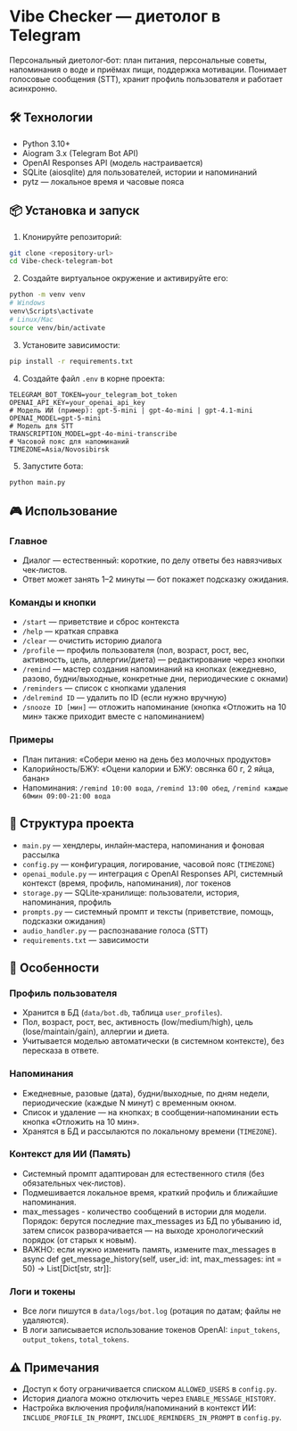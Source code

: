 # Vibe Checker — диетолог в Telegram

Персональный диетолог‑бот: план питания, персональные советы, напоминания о воде и приёмах пищи, поддержка мотивации. Понимает голосовые сообщения (STT), хранит профиль пользователя и работает асинхронно.

## 🛠 Технологии

- Python 3.10+
- Aiogram 3.x (Telegram Bot API)
- OpenAI Responses API (модель настраивается)
- SQLite (aiosqlite) для пользователей, истории и напоминаний
- pytz — локальное время и часовые пояса

## 📦 Установка и запуск

1. Клонируйте репозиторий:
```bash
git clone <repository-url>
cd Vibe-check-telegram-bot
```

2. Создайте виртуальное окружение и активируйте его:
```bash
python -m venv venv
# Windows
venv\Scripts\activate
# Linux/Mac
source venv/bin/activate
```

3. Установите зависимости:
```bash
pip install -r requirements.txt
```

4. Создайте файл `.env` в корне проекта:
```env
TELEGRAM_BOT_TOKEN=your_telegram_bot_token
OPENAI_API_KEY=your_openai_api_key
# Модель ИИ (пример): gpt-5-mini | gpt-4o-mini | gpt-4.1-mini
OPENAI_MODEL=gpt-5-mini
# Модель для STT
TRANSCRIPTION_MODEL=gpt-4o-mini-transcribe
# Часовой пояс для напоминаний
TIMEZONE=Asia/Novosibirsk
```

5. Запустите бота:
```bash
python main.py
```

## 🎮 Использование

### Главное
- Диалог — естественный: короткие, по делу ответы без навязчивых чек‑листов.
- Ответ может занять 1–2 минуты — бот покажет подсказку ожидания.

### Команды и кнопки
- `/start` — приветствие и сброс контекста
- `/help` — краткая справка
- `/clear` — очистить историю диалога
- `/profile` — профиль пользователя (пол, возраст, рост, вес, активность, цель, аллергии/диета) — редактирование через кнопки
- `/remind` — мастер создания напоминаний на кнопках (ежедневно, разово, будни/выходные, конкретные дни, периодические с окнами)
- `/reminders` — список с кнопками удаления
- `/delremind ID` — удалить по ID (если нужно вручную)
- `/snooze ID [мин]` — отложить напоминание (кнопка «Отложить на 10 мин» также приходит вместе с напоминанием)

### Примеры
- План питания: «Собери меню на день без молочных продуктов»
- Калорийность/БЖУ: «Оцени калории и БЖУ: овсянка 60 г, 2 яйца, банан»
- Напоминания: `/remind 10:00 вода`, `/remind 13:00 обед`, `/remind каждые 60мин 09:00-21:00 вода`

## 📁 Структура проекта

- `main.py` — хендлеры, инлайн‑мастера, напоминания и фоновая рассылка
- `config.py` — конфигурация, логирование, часовой пояс (`TIMEZONE`)
- `openai_module.py` — интеграция с OpenAI Responses API, системный контекст (время, профиль, напоминания), лог токенов
- `storage.py` — SQLite‑хранилище: пользователи, история, напоминания, профиль
- `prompts.py` — системный промпт и тексты (приветствие, помощь, подсказки ожидания)
- `audio_handler.py` — распознавание голоса (STT)
- `requirements.txt` — зависимости

## 🚀 Особенности

### Профиль пользователя
- Хранится в БД (`data/bot.db`, таблица `user_profiles`).
- Пол, возраст, рост, вес, активность (low/medium/high), цель (lose/maintain/gain), аллергии и диета.
- Учитывается моделью автоматически (в системном контексте), без пересказа в ответе.

### Напоминания
- Ежедневные, разовые (дата), будни/выходные, по дням недели, периодические (каждые N минут) с временным окном.
- Список и удаление — на кнопках; в сообщении‑напоминании есть кнопка «Отложить на 10 мин».
- Хранятся в БД и рассылаются по локальному времени (`TIMEZONE`).

### Контекст для ИИ (Память)
- Системный промпт адаптирован для естественного стиля (без обязательных чек‑листов).
- Подмешивается локальное время, краткий профиль и ближайшие напоминания.
- max_messages - количество сообщений в истории для модели. Порядок: берутся последние max_messages из БД по убыванию id, 
затем список разворачивается — на выходе хронологический порядок (от старых к новым).    
- ВАЖНО: если нужно изменить память, измените max_messages в 
async def get_message_history(self, user_id: int, max_messages: int = 50) -> List[Dict[str, str]]:

### Логи и токены
- Все логи пишутся в `data/logs/bot.log` (ротация по датам; файлы не удаляются).
- В логи записывается использование токенов OpenAI: `input_tokens`, `output_tokens`, `total_tokens`.

## ⚠️ Примечания
- Доступ к боту ограничивается списком `ALLOWED_USERS` в `config.py`.
- История диалога можно отключить через `ENABLE_MESSAGE_HISTORY`.
- Настройка включения профиля/напоминаний в контекст ИИ: `INCLUDE_PROFILE_IN_PROMPT`, `INCLUDE_REMINDERS_IN_PROMPT` в `config.py`.